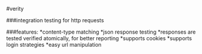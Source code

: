 #verity

###integration testing for http requests

###features:
*content-type matching
*json response testing
*responses are tested verified atomically, for better reporting
*supports cookies
*supports login strategies
*easy url manipulation



